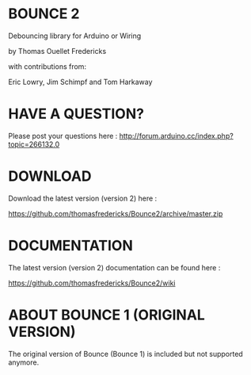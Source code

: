 BOUNCE 2
=====================

Debouncing library for Arduino or Wiring

by Thomas Ouellet Fredericks

with contributions from:

Eric Lowry, Jim Schimpf and Tom Harkaway


HAVE A QUESTION?
=====================
Please post your questions here :
http://forum.arduino.cc/index.php?topic=266132.0

DOWNLOAD
=====================

Download the latest version (version 2) here :

https://github.com/thomasfredericks/Bounce2/archive/master.zip


DOCUMENTATION
=====================

The latest version (version 2) documentation can be found here : 

https://github.com/thomasfredericks/Bounce2/wiki


ABOUT BOUNCE 1 (ORIGINAL VERSION)
=====================

The original version of Bounce (Bounce 1) is included but not supported anymore.
